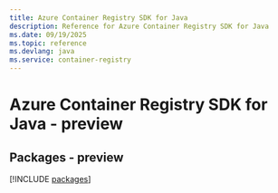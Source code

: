 ```yaml
---
title: Azure Container Registry SDK for Java
description: Reference for Azure Container Registry SDK for Java
ms.date: 09/19/2025
ms.topic: reference
ms.devlang: java
ms.service: container-registry
---
```

# Azure Container Registry SDK for Java - preview
## Packages - preview
[!INCLUDE [packages](container-registry-index.md)]
